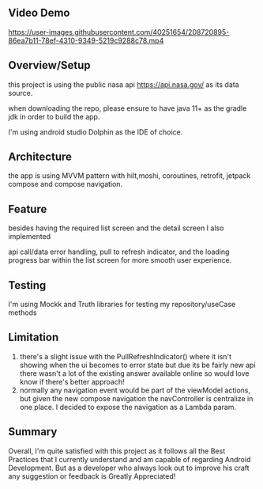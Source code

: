 ## Video Demo

https://user-images.githubusercontent.com/40251654/208720895-86ea7b11-78ef-4310-9349-5219c9288c78.mp4


## Overview/Setup
this project is using the public nasa api https://api.nasa.gov/ as its data source. 

when downloading the repo, please ensure to have java 11+ as the gradle jdk in order to build the app.

I'm using android studio Dolphin as the IDE of choice.



## Architecture
the app is using  MVVM pattern with hilt,moshi, coroutines, retrofit, jetpack compose and compose navigation.

## Feature
besides having the required list screen and the detail screen I also implemented

api call/data error handling, pull to refresh indicator, and the loading progress bar within the list screen for 
more smooth user experience.

## Testing
I'm using Mockk and Truth libraries for testing my repository/useCase methods

## Limitation
1. there's a slight issue with the PullRefreshIndicator() where it isn't showing when the ui becomes to error state
but due its be fairly new api there wasn't a lot of the existing answer available online so would love know if there's better approach!
2. normally any navigation event would be part of the viewModel actions, but given the new compose navigation the navController
is centralize in one place. I decided to expose the navigation as a Lambda param.

## Summary
Overall, I'm quite satisfied with this project as it follows all the Best Practices that I currently understand and am capable of regarding Android Development. But as a developer who always look out to improve his craft any suggestion or feedback is Greatly Appreciated!
